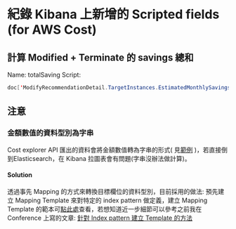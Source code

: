 # 紀錄 Kibana 上新增的 Scripted fields (for AWS Cost)
## 計算 Modified + Terminate 的 savings 總和
Name: totalSaving
Script:
```java
doc['ModifyRecommendationDetail.TargetInstances.EstimatedMonthlySavings'].sum() + doc['TerminateRecommendationDetail.EstimatedMonthlySavings'].sum()
```
## 注意
### 金額數值的資料型別為字串
Cost explorer API 匯出的資料會將金額數值轉為字串的形式( 見[範例](./sample/ec2_right_sizing.json) )，若直接倒到Elasticsearch，在 Kibana 拉圖表會有問題(字串沒辦法做計算)。
#### Solution
透過事先 Mapping 的方式來轉換目標欄位的資料型別，目前採用的做法: 預先建立 Mapping Template 來對特定的 index pattern 做定義，建立 Mapping Template 的範本可[點此處](./template/cost_optimizing.json)查看，若想知道近一步細節可以參考之前我在 Conference 上寫的文章: [針對 Index pattern 建立 Template 的方法](https://cloudmsp.atlassian.net/wiki/spaces/NC/pages/455967165/Index+pattern+Template)

